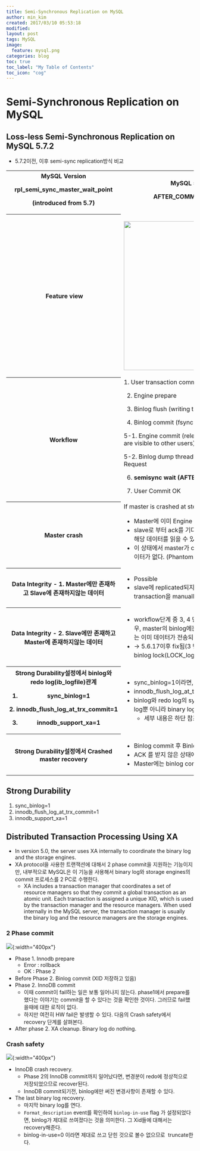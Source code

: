 ```yaml
---
title: Semi-Synchronous Replication on MySQL
author: min_kim
created: 2017/03/10 05:53:18
modified:
layout: post
tags: MySQL
image:
  feature: mysql.png
categories: blog
toc: true
toc_label: "My Table of Contents"
toc_icon: "cog"
---
```



# Semi-Synchronous Replication on MySQL

## Loss-less Semi-Synchronous Replication on MySQL 5.7.2

* 5.7.2이전, 이후 semi-sync replication방식 비교

<table class="relative-table wrapped confluenceTable"><colgroup> <col /> <col /> <col /></colgroup>
<tbody>
<tr>
<th class="confluenceTh">MySQL Version

rpl_semi_sync_master_wait_point

(introduced from 5.7)</th>
<th class="confluenceTh">MySQL 5.5 and 5.6

AFTER_COMMIT(MySQL 5.7.2)</th>
<th class="confluenceTh">MySQL 5.7.2

AFTER_SYNC(By default on MySQL 5.7.2)</th>
</tr>
<tr>
<th class="confluenceTh"> Feature view</th>
<td class="confluenceTd" width="50%">
<div class="content-wrapper">

<a href="{{site_url}}/uploads/after_commit.png"><img class="alignnone wp-image-927 size-full" src="{{site_url}}/uploads/after_commit.png" alt="" width="400" /></a>

</div></td>
<td class="confluenceTd" width="50%">
<div class="content-wrapper">

<a href="{{site_url}}/uploads/after_sync.png"><img class="alignnone wp-image-928 size-full" src="{{site_url}}/uploads/after_sync.png" alt="" width="400" /></a>

</div></td>
</tr>
<tr>
<th class="confluenceTh" colspan="1">Workflow</th>
<td class="confluenceTd" colspan="1">1. User transaction commit

2. Engine prepare

3. Binlog flush (writing to fscache)

4. Binlog commit (fsync if sync_binlog=1)

5-1. Engine commit (releasing row locks, changes are visible to other users)

5-2. Binlog dump thread send event with ACK Request

6. <strong>semisync wait (AFTER_COMMIT)</strong>

7. User Commit OK</td>
<td class="confluenceTd" colspan="1">1. User transaction commit

2. Engine prepare

3. Binlog flush (writing to fscache)

4. Binlog commit (fsync if sync_binlog=1)

5. Binlog dump thread send event with ACK Request

6.<strong> loss-less semisync wait (AFTER_SYNC)</strong>

7. Engine commit (releasing row locks, changes are visible to other users)

8. User Commit OK</td>
</tr>
<tr>
<th class="confluenceTh" colspan="1">Master crash</th>
<td class="confluenceTd" colspan="1">If master is crashed at step 6.
<ul>
 	<li>Master에 이미 Engine commit됨</li>
 	<li>slave로 부터 ack를 기다리고 있는 중인데, 다른 세션은 해당 데이터를 읽을 수 있다.</li>
 	<li>이 상태에서 master가 crash된다면, slave에는 해당 데이터가 없다. (Phantom Read)</li>
</ul>
</td>
<td class="confluenceTd" colspan="1">If master is crashed at step 6.
<ul>
 	<li>Slave에서 ACK를 받지 못했다면, master에도 commit되지 않는다.</li>
 	<li>Phantom Read가 일어나지 않는다.</li>
</ul>
</td>
</tr>
<tr>
<th class="confluenceTh" colspan="1">Data Integrity - 1. Master에만 존재하고 Slave에 존재하지않는 데이터</th>
<td class="confluenceTd" colspan="1">
<ul>
 	<li>Possible</li>
 	<li>slave에 replicated되지 않고 master에만 commit된 transaction을 manually rollback해야한다.</li>
</ul>
</td>
<td class="confluenceTd" colspan="1">
<ul>
 	<li>None</li>
 	<li>slave에 replicated되지 않고 master에만 commit된 transaction은 없다.</li>
</ul>
</td>
</tr>
<tr>
<th class="confluenceTh" colspan="1">Data Integrity - 2. Slave에만 존재하고 Master에 존재하지않는 데이터</th>
<td class="confluenceTd" colspan="1">
<ul>
 	<li>workflow단계 중 3, 4 단계에서 master가 crash된 경우, master의 binlog에는 쓰여지지 않았는데, slave에는 이미 데이터가 전송되었을 가능성이 있었다.</li>
 	<li>→ 5.6.17이후 fix됨(3 단계에서 user session 이 binlog lock(LOCK_log)를 hold 한다.</li>
</ul>
</td>
<td class="confluenceTd" colspan="1">
<div class="content-wrapper">
<ul>
 	<li>None</li>
</ul>
</div></td>
</tr>
<tr>
<th class="confluenceTh" colspan="1">Strong Durability설정에서 binlog와 redo log(ib_logfile)관계

1. sync_binlog=1

2. innodb_flush_log_at_trx_commit=1

3. innodb_support_xa=1</th>
<td class="confluenceTd" colspan="2">
<ul>
 	<li>sync_binlog=1이라면, Binlog commit 단계에서 바로 file로 fsync한다.</li>
 	<li>innodb_flush_log_at_trx_commit=1이라면, Engine commit단계에서 바로 redo log file 로 flush한다.</li>
 	<li>binlog와 redo log의 synchronize를 manage하는 옵션이 innodb_support_xa=1이다. crash recovery시 redo log뿐 아니라 binary log까지 참조하여 transaction event를 recovery해준다.
<ul>
 	<li>세부 내용은 하단 참조.</li>
</ul>
</li>
</ul>
</td>
</tr>
<tr>
<th class="confluenceTh" colspan="1">Strong Durability설정에서 Crashed master recovery</th>
<td class="confluenceTd" colspan="2">
<ul>
 	<li>Binlog commit 후 Binlog dump가 slave IO thread에 binlog event를 전달한다. (binlog commit 완료)</li>
 	<li>ACK 를 받지 않은 상태에서 master가 crash되었다면, slave에 데이터가 있을 수도 있고 없을 수도 있다.</li>
 	<li>Master에는 binlog commit까지 된것이므로 recovery 시 데이터 복구 된다.</li>
</ul>
</td>
</tr>
</tbody>
</table>


## Strong Durability
1. sync_binlog=1
2. innodb_flush_log_at_trx_commit=1
3. innodb_support_xa=1

##  Distributed Transaction Processing Using XA
* In version 5.0, the server uses XA internally to coordinate the binary log and the storage engines.
* XA protocol을 사용한 트랜잭션에 대해서 2 phase commit을 지원하는 기능이지만, 내부적으로 MySQL은 이 기능을 사용해서 binary log와 storage engines의 commit 프로세스를 2 PC로 수행한다.
  * XA includes a transaction manager that coordinates a set of resource managers so that they commit a global transaction as an atomic unit. Each transaction is assigned a unique XID, which is used by the transaction manager and the resource managers. When used internally in the MySQL server, the transaction manager is usually the binary log and the resource managers are the storage engines.

### 2 Phase commit


![]({{site_url}}/uploads/msha_0408.png){:width="400px"}

* Phase 1. Innodb prepare
  * Error : rollback
  * OK : Phase 2
* Before Phase 2. Binlog commit (XID 저장하고 있음)
* Phase 2. InnoDB commit
  * 이때 commit이 fail하는 일은 보통 일어나지 않는다. phase1에서 prepare를 했다는 이야기는 commit을 할 수 있다는 것을 확인한 것이다. 그러므로 fail했을때에 대한 로직이 없다.
  * 하지만 여전히 HW fail은 발생할 수 있다. 다음의 Crash safety에서 recovery 단계를 살펴본다.
* After phase 2. XA cleanup. Binary log do nothing.

### Crash safety

![]({{site_url}}/uploads/msha_0409.png){:width="400px"}

  * InnoDB crash recovery.
    * Phase 2의 InnoDB commit까지 일어났다면, 변경분이 redo에 정상적으로 저장되었으므로 recover된다.
    * InnoDB commit되기전, binlog에만 써진 변경사항이 존재할 수 있다.
  * The last binary log recovery.
    * 마지막 binary log를 연다.
    * `Format_description` event를 확인하여 `binlog-in-use` flag 가 설정되었다면, binlog가 제대로 쓰여졌다는 것을 의미한다. 그 Xid들에 대해서는 recovery해준다.
    * binlog-in-use=0 이라면 제대로 쓰고 닫힌 것으로 볼수 없으므로  truncate한다.
